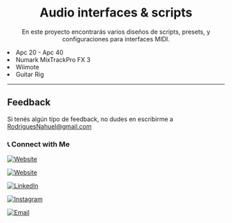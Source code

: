 <h1 align="center">Audio interfaces & scripts</h1>

<p align="center">En este proyecto encontrarás varios diseños de scripts, presets, y configuraciones para interfaces MIDI. </p>
<li>Apc 20 - Apc 40 </li>
<li>Numark MixTrackPro FX 3</li>
<li>Wiimote</li>
<li>Guitar Rig</li>
<hr>



## Feedback

Si tenés algún tipo  de feedback, no dudes en escribirme a RodriguesNahuel@gmail.com


<h3> 📞  Connect with Me </h3>

<p align="center">

<a href="https://nahuelrodrigues.github.io/portfolio/"><img alt="Website" src="https://img.shields.io/badge/nahuelrodrigues.github.io/portfolio/-black?style=flat-square&logo=google-chrome"></a>

  <a href="https://ninio.com.ar/"><img alt="Website" src="https://img.shields.io/badge/ninio.com.ar-black?style=flat-square&logo=google-chrome"></a>

<a href="https://www.linkedin.com/in/nahuel-rodrigues-7b482b67/"><img alt="LinkedIn" src="https://img.shields.io/badge/LinkedIn-Nahuel%20Rodrigues-blue?style=flat-square&logo=linkedin"></a>

<a href="https://www.instagram.com/ninioninianinie/"><img alt="Instagram" src="https://img.shields.io/badge/Instagram-ninioninianinie-black?style=flat-square&logo=instagram"></a>

<a href="mailto:rodriguesnahuel@gmail.com"><img alt="Email" src="https://img.shields.io/badge/Email-rodriguesnahuel@gmail.com-blue?style=flat-square&logo=gmail"></a>

</p>
